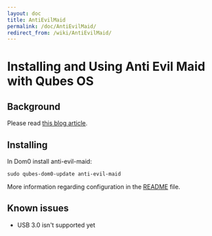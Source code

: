 ```yaml
---
layout: doc
title: AntiEvilMaid
permalink: /doc/AntiEvilMaid/
redirect_from: /wiki/AntiEvilMaid/
---
```


Installing and Using Anti Evil Maid with Qubes OS
=================================================

Background
----------

Please read [this blog article](http://theinvisiblethings.blogspot.com/2011/09/anti-evil-maid.html).

Installing
----------

In Dom0 install anti-evil-maid:

```
sudo qubes-dom0-update anti-evil-maid
```

More information regarding configuration in the [README](http://git.qubes-os.org/?p=joanna/antievilmaid.git;a=blob_plain;f=README;hb=HEAD) file.

Known issues
------------

-   USB 3.0 isn't supported yet

